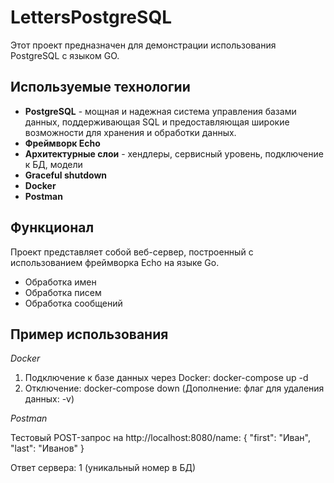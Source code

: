 # LettersPostgreSQL

Этот проект предназначен для демонстрации использования PostgreSQL с языком GO.

## Используемые технологии
-  **PostgreSQL** - мощная и надежная система управления базами данных, поддерживающая SQL и предоставляющая широкие возможности для хранения и обработки данных.
- **Фреймворк Echo**
- **Архитектурные слои** - хендлеры, сервисный уровень, подключение к БД, модели
- **Graceful shutdown**
- **Docker**
- **Postman**


## Функционал

Проект представляет собой веб-сервер, построенный с использованием фреймворка Echo на языке Go. 
- Обработка имен
- Обработка писем
- Обработка сообщений





## Пример использования

*Docker*
1) Подключение к базе данных через Docker:
docker-compose up -d
2) Отключение:
docker-compose down (Дополнение: флаг для удаления данных: -v)

*Postman*

Тестовый POST-запрос на http://localhost:8080/name:
{
"first": "Иван",
"last": "Иванов"
}

Ответ сервера: 1 (уникальный номер в БД)


